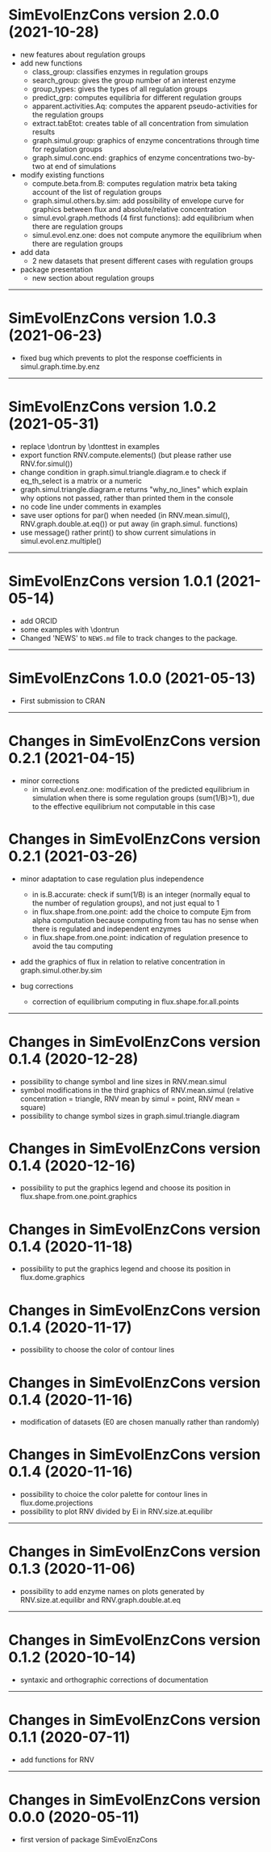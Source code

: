 # SimEvolEnzCons version 2.0.0 (2021-10-28)
* new features about regulation groups
* add new functions
  - class_group: classifies enzymes in regulation groups
  - search_group: gives the group number of an interest enzyme
  - group_types: gives the types of all regulation groups
  - predict_grp: computes equilibria for different regulation groups
  - apparent.activities.Aq: computes the apparent pseudo-activities for the regulation groups
  - extract.tabEtot: creates table of all concentration from simulation results
  - graph.simul.group: graphics of enzyme concentrations through time for regulation groups
  - graph.simul.conc.end: graphics of enzyme concentrations two-by-two at end of simulations
* modify existing functions
  - compute.beta.from.B: computes regulation matrix beta taking account of the list of regulation groups
  - graph.simul.others.by.sim: add possibility of envelope curve for graphics between flux and absolute/relative concentration
  - simul.evol.graph.methods (4 first functions): add equilibrium when there are regulation groups
  - simul.evol.enz.one: does not compute anymore the equilibrium when there are regulation groups
* add data
  - 2 new datasets that present different cases with regulation groups
* package presentation
  - new section about regulation groups


----

# SimEvolEnzCons version 1.0.3 (2021-06-23)
* fixed bug which prevents to plot the response coefficients in simul.graph.time.by.enz

----

# SimEvolEnzCons version 1.0.2 (2021-05-31)
* replace \dontrun by \donttest in examples
* export function RNV.compute.elements() (but please rather use RNV.for.simul())
* change condition in graph.simul.triangle.diagram.e to check if eq_th_select is a matrix or a numeric
* graph.simul.triangle.diagram.e returns "why_no_lines" which explain why options not passed, rather than printed them in the console
* no code line under comments in examples
* save user options for par() when needed (in RNV.mean.simul(), RNV.graph.double.at.eq()) or put away (in graph.simul. functions)
* use message() rather print() to show current simulations in simul.evol.enz.multiple()

---

# SimEvolEnzCons version 1.0.1 (2021-05-14)
* add ORCID
* some examples with \dontrun
* Changed 'NEWS' to `NEWS.md` file to track changes to the package.

----


# SimEvolEnzCons 1.0.0 (2021-05-13)

* First submission to CRAN

----

# Changes in SimEvolEnzCons version 0.2.1 (2021-04-15)
* minor corrections
  - in simul.evol.enz.one: modification of the predicted equilibrium in simulation when there is some regulation groups (sum(1/B)>1), due to the effective equilibrium not computable in this case

# Changes in SimEvolEnzCons version 0.2.1 (2021-03-26)

* minor adaptation to case regulation plus independence
  - in is.B.accurate: check if sum(1/B) is an integer (normally equal to the number of regulation groups), and not just equal to 1
  - in flux.shape.from.one.point: add the choice to compute Ejm from alpha computation because computing from tau has no sense when there is regulated and independent enzymes
  - in flux.shape.from.one.point: indication of regulation presence to avoid the tau computing
  
* add the graphics of flux in relation to relative concentration in graph.simul.other.by.sim
  
* bug corrections
  - correction of equilibrium computing in flux.shape.for.all.points
  
---- 

# Changes in SimEvolEnzCons version 0.1.4 (2020-12-28)

* possibility to change symbol and line sizes in RNV.mean.simul
* symbol modifications in the third graphics of RNV.mean.simul (relative concentration = triangle, RNV mean by simul = point, RNV mean = square)
* possibility to change symbol sizes in graph.simul.triangle.diagram

# Changes in SimEvolEnzCons version 0.1.4 (2020-12-16)

* possibility to put the graphics legend and choose its position in flux.shape.from.one.point.graphics


# Changes in SimEvolEnzCons version 0.1.4 (2020-11-18)

* possibility to put the graphics legend and choose its position in flux.dome.graphics


# Changes in SimEvolEnzCons version 0.1.4 (2020-11-17)

* possibility to choose the color of contour lines


# Changes in SimEvolEnzCons version 0.1.4 (2020-11-16)

* modification of datasets (E0 are chosen manually rather than randomly)


# Changes in SimEvolEnzCons version 0.1.4 (2020-11-16)

* possibility to choice the color palette for contour lines in flux.dome.projections
* possibility to plot RNV divided by Ei in RNV.size.at.equilibr

----

# Changes in SimEvolEnzCons version 0.1.3 (2020-11-06)

* possibility to add enzyme names on plots generated by RNV.size.at.equilibr and RNV.graph.double.at.eq

----

# Changes in SimEvolEnzCons version 0.1.2 (2020-10-14)

* syntaxic and orthographic corrections of documentation

----

# Changes in SimEvolEnzCons version 0.1.1 (2020-07-11)

* add functions for RNV

----

# Changes in SimEvolEnzCons version 0.0.0 (2020-05-11)

* first version of package SimEvolEnzCons
